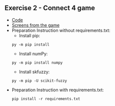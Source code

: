 ## Exercise 2 - Connect 4 game
* [Code](https://github.com/kwkna/NAI_codingames/blob/master/LAB3/main.py)
* [Screens from the game](https://github.com/kwkna/NAI_codingames/blob/master/LAB3/screens)
* Preparation Instruction without requirements.txt:
    * Install pip:
    ```
    py -m pip install
    ```
    * Install numPy:
    ```
    py -m pip install numpy
    ```
    * Install skfuzzy:
    ```
    py -m pip -U scikit-fuzzy
    ```
 * Preparation Instruction with requirements.txt:
    ```
    pip install -r requirements.txt
    ```